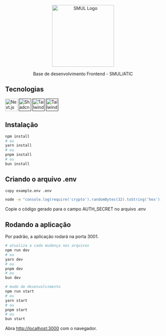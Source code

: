 <p align="center">
  <a href="https://www.prefeitura.sp.gov.br/cidade/secretarias/licenciamento/" target="blank"><img src="https://www.prefeitura.sp.gov.br/cidade/secretarias/upload/chamadas/URBANISMO_E_LICENCIAMENTO_HORIZONTAL_FUNDO_CLARO_1665756993.png" width="200" alt="SMUL Logo" /></a>
</p>
<p align="center">Base de desenvolvimento Frontend - SMUL/ATIC</p>

## Tecnologias

<p align="left">
    <a href="https://nextjs.org/docs" target="_blank" rel="noreferrer" title="Next.js" style="text-decoration: none;">
        <img src="https://cdn.brandfetch.io/id2alue-rx/theme/dark/idqNI71Hra.svg" alt="Next.js" width="40" height="40"/>
    </a>
    <a href="" target="https://ui.shadcn.com/docs" rel="noreferrer" title="Shadcn UI" style="text-decoration: none;">
        <img src="https://avatars.githubusercontent.com/u/139895814" alt="Shadcn UI" width="40" height="40"/>
    </a>
    <a href="" target="https://tailwindcss.com/docs" rel="noreferrer" title="Tailwind" style="text-decoration: none;">
        <img src="https://cdn.brandfetch.io/idMNEQh7-0/theme/dark/symbol.svg" alt="Tailwind" width="40" height="40"/>
    </a>
    <a href="" target="https://tailwindcss.com/docs" rel="noreferrer" title="Tailwind" style="text-decoration: none;">
        <img src="https://cdn.brandfetch.io/idMNEQh7-0/theme/dark/symbol.svg" alt="Tailwind" width="40" height="40"/>
    </a>
</p>


## Instalação

```bash
npm install
# ou
yarn install
# ou
pnpm install
# ou
bun install
```

## Criando o arquivo .env

```bash
copy example.env .env
```

```bash
node -e "console.log(require('crypto').randomBytes(32).toString('hex'))"
```

Copie o código gerado para o campo AUTH_SECRET no arquivo .env

## Rodando a aplicação

Por padrão, a aplicação rodará na porta 3001.

```bash
# atualiza a cada mudança nos arquivos
npm run dev
# ou
yarn dev
# ou
pnpm dev
# ou
bun dev
```

```bash
# modo de desenvolvimento
npm run start
# ou
yarn start
# ou
pnpm start
# ou
bun start
```

Abra [http://localhost:3000](http://localhost:3000) com o navegador.